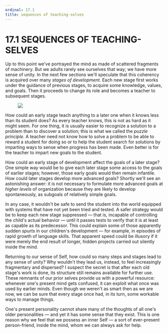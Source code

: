 ```yaml
---
ordinal: 17.1
title: sequences of teaching-selves
---
```


# 17.1 SEQUENCES OF TEACHING-SELVES 

<p>Up to this point we've portrayed the mind as made of scattered fragments of machinery. But we adults rarely see ourselves that way; we have more sense of unity. In the next few sections we'll speculate that this coherency is acquired over many <em>stages of development.</em> Each new stage first works under the guidance of previous stages, to acquire some knowledge, values, and goals. Then it proceeds to change its role and becomes a teacher to subsequent stages.</p>
<figure><img src="/images/ch17/17-2.png"></img></figure>
<p>How could an early stage teach anything to a later one when it knows less than its student does? As every teacher knows, this is not as hard as it might seem. For one thing, it is usually easier to recognize a solution to a problem than to discover a solution; this is what we called the <em>puzzle principle.</em> A teacher need not know how to solve a problem to be able to reward a student for doing so or to help the student search for solutions by imparting ways to sense when progress has been made. Even better is for the teacher to impart new goals to the student.</p>
<p>How could an early stage of development affect the goals of a later stage? One simple way would be to give each later stage some access to the goals of earlier stages; however, those early goals would then remain infantile. How could later stages develop more advanced goals? Shortly we'll see an astonishing answer: it is not necessary to formulate more advanced goals at <em>higher levels</em> of organization because they are likely to develop spontaneously, as subgoals of relatively simple goals.</p>
<p>In any case, it wouldn't be safe to send the student into the world equipped with systems that have not yet been tried and tested. A safer strategy would be to keep each new stage suppressed &mdash; that is, incapable of controlling the child's actual behavior &mdash; until it passes tests to verify that it is at least as capable as its predecessor. This could explain some of those apparently sudden <em>spurts</em> in our children's development &mdash; for example, in episodes of rapid growth of language skills. That apparent speed could be illusory if it were merely the end result of longer, hidden projects carried out silently inside the mind.</p>
<p>Returning to our sense of Self, how could so many steps and stages lead to any sense of unity? Why wouldn't they lead us, instead, to feel increasingly fragmentary and dispersed? I suspect the secret is that after each old stage's work is done, its structure still remains available for further use. These remnants of our prior selves provide us with a powerful resource: whenever one's present mind gets confused, it can exploit what once was used by earlier minds. Even though we weren't as smart then as we are now, we can be sure that every stage once had, in its turn, some workable ways to manage things.</p>
<p>One's present personality cannot share many of the thoughts of all one's older personalities &mdash; and yet it has some sense that they exist. This is one reason why we feel that we possess an inner Self &mdash; a sort of ever-present person-friend, inside the mind, whom we can always ask for help.</p>
